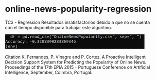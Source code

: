 # online-news-popularity-regression
TC3 - Regression
Resultados insatisfactorios debido a que no se cuenta con el tiempo disponible para trabajar este algoritmo.

![alt text](https://github.com/eildgc/online-news-popularity-regression/blob/master/images/acc_result.png?raw=true)


Citation
K. Fernandes, P. Vinagre and P. Cortez. A Proactive Intelligent Decision Support System for Predicting the Popularity of Online News. Proceedings of the 17th EPIA 2015 - Portuguese Conference on Artificial Intelligence, September, Coimbra, Portugal.

